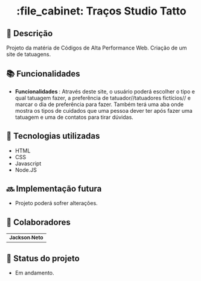 <h1 align="center">:file_cabinet: Traços Studio Tatto</h1>

## :memo: Descrição
Projeto da matéria de Códigos de Alta Performance Web. Criação de um site de tatuagens.

## :books: Funcionalidades
* <b>Funcionalidades </b>: Através deste site, o usuário poderá escolher o tipo e qual tatuagem fazer, a preferência de tatuador//tatuadores fictícios// e marcar o dia de preferência para fazer. Também terá uma aba onde mostra os tipos de cuidados que uma pessoa dever ter após fazer uma tatuagem e uma de contatos para tirar dúvidas. 

## :wrench: Tecnologias utilizadas
* HTML
* CSS
* Javascript
* Node.JS

## :soon: Implementação futura
* Projeto poderá sofrer alterações.

## :handshake: Colaboradores
<table>
  <tr>
    <td align="center">
      <a href="https://github.com/zenzei02">
        <sub>
          <b>Jackson Neto</b>
        </sub>
      </a>
    </td>
  </tr>
</table>

## :dart: Status do projeto
* Em andamento.
